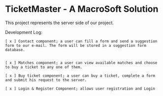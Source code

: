 # TicketMaster - A MacroSoft Solution

This project represents the server side of our project.

Development Log:

	[ x ] Contact component; a user can fill a form and send a suggestion form to our e-mail. The form will be stored in a suggestion form database.


	[ x ] Matches component; a user can view available matches and choose to buy a ticket to any one of them. 
	
	[ x ] Buy ticket component; a user can buy a ticket, complete a form and submit his request to the server.
	
	[ x ] Login & Register Component; allows user registration and Login

